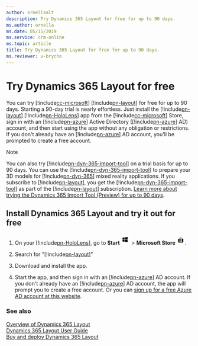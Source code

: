 ```yaml
---
author: ornellaalt
description: Try Dynamics 365 Layout for free for up to 90 days.
ms.author: ornella
ms.date: 05/15/2019
ms.service: crm-online
ms.topic: article
title: Try Dynamics 365 Layout for free for up to 90 days.
ms.reviewer: v-brycho
---
```


# Try Dynamics 365 Layout for free


You can try [!include[cc-microsoft](../includes/cc-microsoft.md)] [!include[pn-layout](../includes/pn-layout.md)] for free for up to 90 days. Starting a 90-day trial is nearly effortless. Just install 
the [!include[pn-layout](../includes/pn-layout.md)] [!include[pn-HoloLens](../includes/pn-HoloLens.md)] app from the [!include[cc-microsoft](../includes/cc-microsoft.md)] Store, sign in with an [!include[pn-azure](../includes/pn-azure.md)] Active Directory ([!include[pn-azure](../includes/pn-azure.md)] AD) account, and then start using the app without any obligation or restrictions. If you don't already have an [!include[pn-azure](../includes/pn-azure.md)] AD account, you'll be prompted to create a free account.

> [!NOTE]
> You can also try [!include[pn-dyn-365-import-tool](../includes/pn-dyn-365-import-tool.md)] on a trial basis for up to 90 days. You can use the [!include[pn-dyn-365-import-tool](../includes/pn-dyn-365-import-tool.md)] to prepare your 3D models for [!include[pn-dyn-365](../includes/pn-dyn-365.md)] mixed reality applications. If you subscribe to [!include[pn-layout](../includes/pn-layout.md)], you get the [!include[pn-dyn-365-import-tool](../includes/pn-dyn-365-import-tool.md)] as part of the [!include[pn-layout](../includes/pn-layout.md)] subscription. [Learn more about trying the Dynamics 365 Import Tool (Preview) for up to 90 days](https://docs.microsoft.com/en-us/dynamics365/mixed-reality/import-tool/try-import-tool-free).

## Install Dynamics 365 Layout and try it out for free


1. On your [!include[pn-HoloLens](../includes/pn-HoloLens.md)], go to **Start** ![Start](media/d2a2ae5e90bdd0e0642abb5458af1016.png "Start") \> **Microsoft Store** ![Microsoft Store](media/2ac602b5a7855d312f3e7d924732acca.png "Microsoft Store").

2. Search for "[!include[pn-layout](../includes/pn-layout.md)]"

3. Download and install the app.

4. Start the app, and then sign in with an [!include[pn-azure](../includes/pn-azure.md)] AD account. If you don't already have an [!include[pn-azure](../includes/pn-azure.md)] AD account, the app will prompt you to create a free account. Or you can [sign up for a free Azure AD account at this website](https://docs.microsoft.com/en-us/azure/active-directory/fundamentals/active-directory-access-create-new-tenant). 

### See also

[Overview of Dynamics 365 Layout](index.md)<br>
[Dynamics 365 Layout User Guide](user-guide.md)<br>
[Buy and deploy Dynamics 365 Layout](buy-and-deploy-layout.md)

